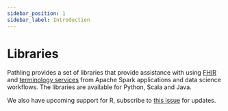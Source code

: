 ```yaml
---
sidebar_position: 1
sidebar_label: Introduction
---
```


# Libraries

Pathling provides a set of libraries that provide assistance with
using [FHIR](https://hl7.org/fhir)
and [terminology services](https://hl7.org/fhir/terminology-service.html) from
Apache Spark applications and data science workflows. The libraries are
available for Python, Scala and Java.

We also have upcoming support for R, subscribe to
[this issue](https://github.com/aehrc/pathling/issues/193) for updates.
